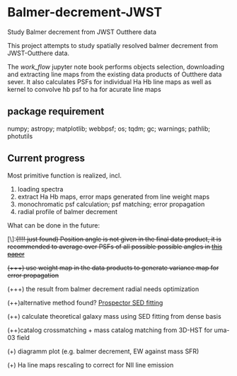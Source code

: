 # Balmer-decrement-JWST
Study Balmer decrement from JWST Outthere data

This project attempts to study spatially resolved balmer decrement from JWST-Outthere data.


The *work_flow* jupyter note book performs objects selection, downloading and extracting line maps from the existing data products of Outthere data sever. It also calculates PSFs for individual Ha Hb line maps as well as kernel to convolve hb psf to ha for acurate line maps

## package requirement

numpy; astropy; matplotlib; webbpsf; os; tqdm; gc; warnings; pathlib; photutils

## Current progress

Most primitive function is realized, incl. 

1. loading spectra
2. extract Ha Hb maps, error maps generated from line weight maps
3. monochromatic psf calculation; psf matching; error propagation
4. radial profile of balmer decrement

What can be done in the future:



[\\]:~~(!!!! just found) Position angle is not given in the final data product, it is recommended to average over PSFs of all possible possible angles in [this paper](https://doi.org/10.3847/2041-8213/ad28bd)~~ 

~~(+++) use weight map in the data products to generate variance map for error propagation~~

(+++) the result from balmer decrement radial needs optimization

(++)alternative method found? [Prospector SED fitting](https://arxiv.org/pdf/2404.17629)

(++) calculate theoretical galaxy mass using SED fitting from dense basis

(++)catalog crossmatching + mass catalog matching from 3D-HST for uma-03 field

(+) diagramm plot (e.g. balmer decrement, EW against mass SFR)

(+) Ha line maps rescaling to correct for NII line emission

